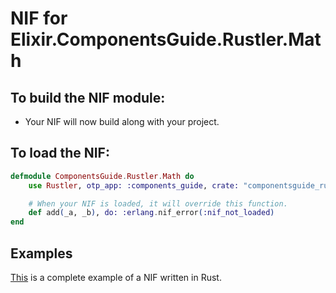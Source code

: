 # NIF for Elixir.ComponentsGuide.Rustler.Math

## To build the NIF module:

- Your NIF will now build along with your project.

## To load the NIF:

```elixir
defmodule ComponentsGuide.Rustler.Math do
    use Rustler, otp_app: :components_guide, crate: "componentsguide_rustler_math"

    # When your NIF is loaded, it will override this function.
    def add(_a, _b), do: :erlang.nif_error(:nif_not_loaded)
end
```

## Examples

[This](https://github.com/hansihe/NifIo) is a complete example of a NIF written in Rust.
